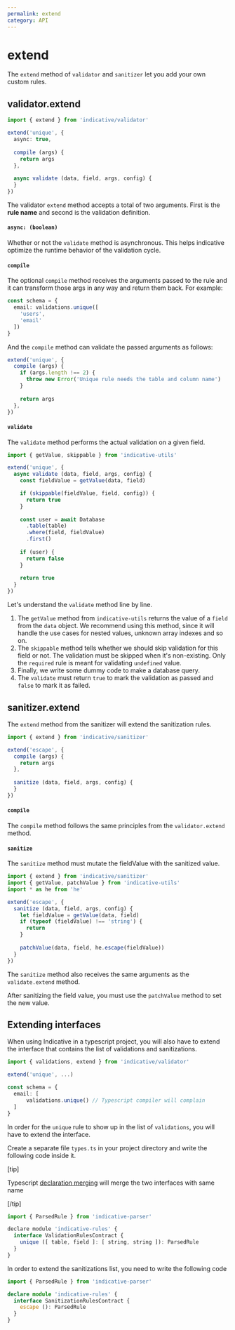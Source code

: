 ```yaml
---
permalink: extend
category: API
---
```


# extend

The `extend` method of `validator` and `sanitizer` let you add your own custom rules.


## validator.extend

```ts
import { extend } from 'indicative/validator'

extend('unique', {
  async: true,
  
  compile (args) {
    return args 
  },
  
  async validate (data, field, args, config) {
  }
})
```

The validator `extend` method accepts a total of two arguments. First is the **rule name** and second is the validation definition.

#### `async: (boolean)`

Whether or not the `validate` method is asynchronous. This helps indicative optimize the runtime behavior of the validation cycle.

#### `compile`

The optional `compile` method receives the arguments passed to the rule and it can transform those args in any way and return them back. For example:

```ts
const schema = {
  email: validations.unique([
    'users',
    'email'
  ])
}
```

And the `compile` method can validate the passed arguments as follows:

```ts
extend('unique', {
  compile (args) {
    if (args.length !== 2) {
      throw new Error('Unique rule needs the table and column name') 
    }
    
    return args
  },
})
```

#### `validate`

The `validate` method performs the actual validation on a given field.

```ts
import { getValue, skippable } from 'indicative-utils'

extend('unique', {
  async validate (data, field, args, config) {
    const fieldValue = getValue(data, field)

    if (skippable(fieldValue, field, config)) {
      return true
    }
    
    const user = await Database
      .table(table)
      .where(field, fieldValue)
      .first()
        
    if (user) {
      return false
    }
    
    return true
  }
})
```

Let's understand the `validate` method line by line.

1. The `getValue` method from `indicative-utils` returns the value of a `field` from the `data` object. We recommend using this method, since it will handle the use cases for nested values, unknown array indexes and so on.
2. The `skippable` method tells whether we should skip validation for this field or not. The validation must be skipped when it's non-existing. Only the `required` rule is meant for validating `undefined` value.
3. Finally, we write some dummy code to make a database query.
4. The `validate` must return `true` to mark the validation as passed and `false` to mark it as failed.


## sanitizer.extend

The `extend` method from the sanitizer will extend the sanitization rules.

```ts
import { extend } from 'indicative/sanitizer'

extend('escape', {
  compile (args) {
    return args 
  },
  
  sanitize (data, field, args, config) {
  }
})
```

#### `compile`

The `compile` method follows the same principles from the `validator.extend` method.

#### `sanitize`

The `sanitize` method must mutate the fieldValue with the sanitized value. 

```ts
import { extend } from 'indicative/sanitizer'
import { getValue, patchValue } from 'indicative-utils'
import * as he from 'he'

extend('escape', {
  sanitize (data, field, args, config) {
    let fieldValue = getValue(data, field)
    if (typeof (fieldValue) !== 'string') {
      return
    }
    
    patchValue(data, field, he.escape(fieldValue))    
  }
})
```


The `sanitize` method also receives the same arguments as the `validate.extend` method.

After sanitizing the field value, you must use the `patchValue` method to set the new value.

## Extending interfaces

When using Indicative in a typescript project, you will also have to extend the interface that contains the list of validations and sanitizations.

```ts
import { validations, extend } from 'indicative/validator'

extend('unique', ...)

const schema = {
  email: [
      validations.unique() // Typescript compiler will complain
  ]
}
```

In order for the `unique` rule to show up in the list of `validations`, you will have to extend the interface.

Create a separate file `types.ts` in your project directory and write the following code inside it.

[tip]

Typescript [declaration merging](https://www.typescriptlang.org/docs/handbook/declaration-merging.html) will merge the two interfaces with same name

[/tip]

```js
import { ParsedRule } from 'indicative-parser'

declare module 'indicative-rules' {
  interface ValidationRulesContract {
    unique ([ table, field ]: [ string, string ]): ParsedRule
  }
}
```

In order to extend the sanitizations list, you need to write the following code

```ts
import { ParsedRule } from 'indicative-parser'

declare module 'indicative-rules' {
  interface SanitizationRulesContract {
    escape (): ParsedRule
  }
}
```
